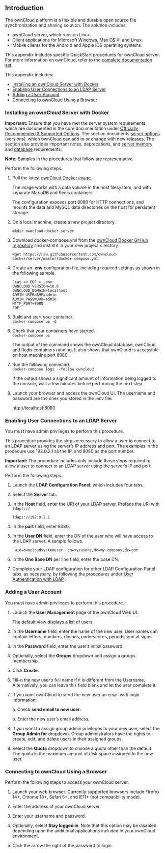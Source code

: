 

## Introduction

The ownCloud platform is a flexible and durable open source file synchronization and sharing solution.  The solution includes:

 - ownCloud server, which runs on Linux.
 - Client applications for Microsoft Windows, Max OS X, and Linux.
 - Mobile clients for the Android and Apple iOS operating systems.

This appendix includes specific QuickStart procedures for ownCloud server.  For more information on ownCloud, refer to the [complete documentation set](https://doc.owncloud.com).

This appendix includes:
 - [Installing an ownCloud Server with Docker](#install)
 - [Enabling User Connections to an LDAP Server](#enabling)
 - [Adding a User Account](#adding)
 - [Connecting to ownCloud Using a Browser](#connecting)

### <a name="install"></a>Installing an ownCloud Server with Docker


**Important:** Ensure that you have met the server system requirements, which are documented in the core documentation under [Officially Recommended & Supported Options](https://doc.owncloud.com/server/admin_manual/installation/system_requirements.html).  The section documents [server options](https://doc.owncloud.com/server/admin_manual/installation/system_requirements.html#server) (versions), which ownCloud can add to or change with new releases. The section also provides important notes, deprecations, and [server memory](https://doc.owncloud.com/server/admin_manual/installation/system_requirements.html#memory-requirements) and [database](https://doc.owncloud.com/server/admin_manual/installation/system_requirements.html#database-requirements) requirements.

**Note:** Samples in the procedures that follow are representative.

Perform the following steps.


 1. Pull the latest [ownCloud Docker image](https://hub.docker.com/r/owncloud/server/).

    The image works with a data volume in the host filesystem, and with separate MariaDB and Redis containers.  
  
    The configuration exposes port 8080 for HTTP connections, and mounts the data and MySQL data directories on the host for persistent storage.

 2. On a local machine, create a new project directory.  
  
    `mkdir owncloud-docker-server`  

 3. Download docker-compose.yml from the [ownCloud Docker GitHub repository](https://github.com/owncloud-docker/server) and install it in your new project directory.  
   
        wget https://raw.githubusercontent.com/owncloud-docker/server/master/docker-compose.yml  

 4. Create an **.env** configuration file, including required settings as shown in the following sample.

        `cat << EOF > .env
        OWNCLOUD_VERSION=10.0
        OWNCLOUD_DOMAIN=localhost
        ADMIN_USERNAME=admin
        ADMIN_PASSWORD=admin
        HTTP_PORT=8080
        EOF`    
 
 5. Build and start your container.  
    `docker-compose up -d`
 6. Check that your containers have started.  
      `docker-compose ps`

    The output of the command shows the ownCloud database, ownCloud, and Redis containers running.  It also shows that ownCloud is accessible on host machine port 8080.

 7. Run the following command.  
     `docker-compose logs --follow owncloud`  
  
    If the output shows a significant amount of information being logged to the console, wait a few minutes before performing the next step.  
 8. Launch your browser and access the ownCloud UI.  The username and password are the ones you stored in the .env file.  

      [http://localhost:8080](http://localhost:8080/)
  
### <a name="enabling"></a>Enabling User Connections to an LDAP Server
You must have admin privileges to perform this procedure.

This procedure provides the steps necessary to allow a user to connect to an LDAP server using the server’s IP address and port.  The examples in the procedure use 192.0.2.1 as the IP, and 8080 as the port number.

**Important:** The procedure includes only include those steps required to allow a user to connect to an LDAP server using the server’s IP and port.

Perform the following steps.

1. Launch the **LDAP Configuration Panel**, which includes four tabs.
2. Select the **Server** tab.
3. In the **Host** field, enter the URI of your LDAP server. Preface the URI with `ldaps://`

       ldaps://192.0.2.1

4. In the **port** field, enter 8080.

5. In the **User DN** field, enter the DN of the user who will have access to the LDAP server.  A sample follows.

        uid=owncloudsystemuser, cn=sysusers,dc=my-company,dc=com

6. In the **One Base DN** per line field, enter the base DN.
7. Complete your LDAP configuration for other LDAP Configuration Panel tabs, as necessary, by following the procedures under [User Authentication with LDAP](https://doc.owncloud.com/server/10.1/admin_manual/configuration/user/user_auth_ldap.html) .

### <a name="adding"></a>Adding a User Account

You must have admin privileges to perform this procedure.

1. Launch the **User Management** page of the ownCloud Web UI.

    The default view displays a list of users.

2. In the **Username** field, enter the name of the new user.  User names can contain letters, numbers, dashes, underscores, periods, and at signs.

3. In the **Password** field, enter the user’s initial password.

4. Optionally, select the **Groups** dropdown and assign a groups membership.

5. Click **Create**.

6. Fill-n the new user’s full name if it is different from the Username.  Alternatively, you can leave this field blank and let the user complete it.

7. If you want ownCloud to send the new user an email with login information:

    a. Check **send email to new user**.
    
    b. Enter the new user’s email address.

8. If you want to assign group admin privileges to your new user, select the **Group Admin for** dropdown.  Group administrators have the rights to create, edit, and delete users in their assigned groups.
9. Select the **Quota** dropdown to choose a quota other than the default.  The quota is the maximum amount of disk space assigned to the new user.
   
### <a name="connecting"></a>Connecting to ownCloud Using a Browser
Perform the following steps to access your ownCloud server.

1. Launch your web browser.  Currently supported browsers include Firefox 14+, Chrome 18+, Safari 5+, and IE11+ (not compatibility mode).

2. Enter the address of your ownCloud server.

3. Enter your username and password.

4. Optionally, select **Stay logged in**. Note that this option may be disabled depending upon the additional applications included in your ownCloud environment.

5. Click the arrow the right of the password to login.
 

